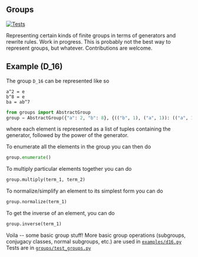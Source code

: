 ## Groups
[![Tests](https://github.com/InnovativeInventor/groups/actions/workflows/test-lint.yaml/badge.svg)](https://github.com/InnovativeInventor/groups/actions/workflows/test-lint.yaml)

Representing certain kinds of finite groups in terms of generators and rewrite rules. 
Work in progress. 
This is probably not the best way to represent groups, but whatever.
Contributions are welcome.
 
## Example (D_16)
The group `D_16` can be represented like so
```
a^2 = e
b^8 = e
ba = ab^7
```

``` python
from groups import AbstractGroup
group = AbstractGroup({"a": 2, "b": 8}, {(("b", 1), ("a", 1)): (("a", 1), ("b", 7))}) # default group
```
where each element is represented as a list of tuples containing the generator, followed by the power of the generator.

To enumerate all the elements in the group you can then do
``` python
group.enumerate()
```

To multiply particular elements together you can do
``` python
group.multiply(term_1, term_2)
```

To normalize/simplify an element to its simplest form you can do
``` python
group.normalize(term_1)
```

To get the inverse of an element, you can do
``` python
group.inverse(term_1)
```

Voila -- some basic group stuff! 
More basic group operations (subgroups, conjugacy classes, normal subgroups, etc.) are used in [`examples/d16.py`](/examples/d16.py)
Tests are in [`groups/test_groups.py`](groups/test_groups.py)
